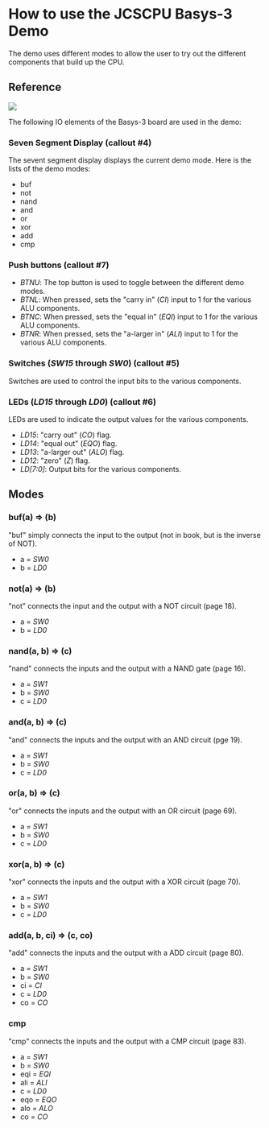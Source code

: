 # How to use the JCSCPU Basys-3 Demo

The demo uses different modes to allow the user to try out the different components that build up the CPU. 

## Reference

![](https://reference.digilentinc.com/_media/basys3_hardware_walkaround.png)

The following IO elements of the Basys-3 board are used in the demo:

### Seven Segment Display (callout #4)
The sevent segment display displays the current demo mode. Here is the lists of the demo modes:
* buf
* not
* nand
* and
* or
* xor
* add
* cmp

### Push buttons (callout #7)
* _BTNU_: The top button is used to toggle between the different demo modes.
* _BTNL_: When pressed, sets the "carry in" (_CI_) input to 1 for the various ALU components.
* _BTNC_: When pressed, sets the "equal in" (_EQI_) input to 1 for the various ALU components.
* _BTNR_: When pressed, sets the "a-larger in" (_ALI_) input to 1 for the various ALU components.

### Switches (_SW15_ through _SW0_) (callout #5)
Switches are used to control the input bits to the various components.

### LEDs (_LD15_ through _LD0_) (callout #6)
LEDs are used to indicate the output values for the various components.
* _LD15_: "carry out" (_CO_) flag.
* _LD14_: "equal out" (_EQO_) flag.
* _LD13_: "a-larger out" (_ALO_) flag.
* _LD12_: "zero" (_Z_) flag.
* _LD[7:0]_: Output bits for the various components.

## Modes

### buf(a) => (b)
"buf" simply connects the input to the output (not in book, but is the inverse of NOT).
* a = _SW0_
* b = _LD0_

### not(a) => (b)
"not" connects the input and the output with a NOT circuit (page 18).
* a = _SW0_
* b = _LD0_

### nand(a, b) => (c)
"nand" connects the inputs and the output with a NAND gate (page 16).
* a = _SW1_
* b = _SW0_
* c = _LD0_

### and(a, b) => (c)
"and" connects the inputs and the output with an AND circuit (pge 19).
* a = _SW1_
* b = _SW0_
* c = _LD0_

### or(a, b) => (c)
"or" connects the inputs and the output with an OR circuit (page 69).
* a = _SW1_
* b = _SW0_
* c = _LD0_

### xor(a, b) => (c)
"xor" connects the inputs and the output with a XOR circuit (page 70).
* a = _SW1_
* b = _SW0_
* c = _LD0_

### add(a, b, ci) => (c, co)
"add" connects the inputs and the output with a ADD circuit (page 80).
* a = _SW1_
* b = _SW0_
* ci = _CI_
* c = _LD0_
* co = _CO_

### cmp
"cmp" connects the inputs and the output with a CMP circuit (page 83).
* a = _SW1_
* b = _SW0_
* eqi = _EQI_
* ali = _ALI_
* c = _LD0_
* eqo = _EQO_
* alo = _ALO_
* co = _CO_
